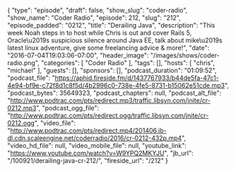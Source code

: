 {
  "type": "episode",
  "draft": false,
  "show_slug": "coder-radio",
  "show_name": "Coder Radio",
  "episode": 212,
  "slug": "212",
  "episode_padded": "0212",
  "title": "Derailing Java",
  "description": "This week Noah steps in to host while Chris is out and cover Rails 5, Oracle\u2019s suspicious silence around Java EE, talk about mike\u2019s latest linux adventure, give some freelancing advice & more!",
  "date": "2016-07-04T19:03:06-07:00",
  "header_image": "/images/shows/coder-radio.png",
  "categories": [
    "Coder Radio"
  ],
  "tags": [],
  "hosts": [
    "chris",
    "michael"
  ],
  "guests": [],
  "sponsors": [],
  "podcast_duration": "01:09:52",
  "podcast_file": "https://aphid.fireside.fm/d/1437767933/b44de5fa-47c1-4e94-bf9e-c72f8d1c8f5d/4b2996c0-738e-4fe5-8731-b15062e51cde.mp3",
  "podcast_bytes": 35649323,
  "podcast_chapters": null,
  "podcast_alt_file": "http://www.podtrac.com/pts/redirect.mp3/traffic.libsyn.com/jnite/cr-0212.mp3",
  "podcast_ogg_file": "http://www.podtrac.com/pts/redirect.ogg/traffic.libsyn.com/jnite/cr-0212.ogg",
  "video_file": "http://www.podtrac.com/pts/redirect.mp4/201406.jb-dl.cdn.scaleengine.net/coderradio/2016/cr-0212-432p.mp4",
  "video_hd_file": null,
  "video_mobile_file": null,
  "youtube_link": "https://www.youtube.com/watch?v=W9YPQ2MKYJU",
  "jb_url": "/100921/derailing-java-cr-212/",
  "fireside_url": "/212"
}


